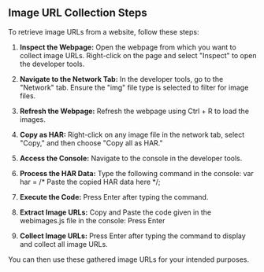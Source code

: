 ## Image URL Collection Steps

To retrieve image URLs from a website, follow these steps:

1. **Inspect the Webpage:**
   Open the webpage from which you want to collect image URLs. Right-click on the page and select "Inspect" to open the developer tools.

2. **Navigate to the Network Tab:**
   In the developer tools, go to the "Network" tab. Ensure the "img" file type is selected to filter for image files.

3. **Refresh the Webpage:**
   Refresh the webpage using Ctrl + R to load the images.

4. **Copy as HAR:**
   Right-click on any image file in the network tab, select "Copy," and then choose "Copy all as HAR."

5. **Access the Console:**
   Navigate to the console in the developer tools.

6. **Process the HAR Data:**
   Type the following command in the console:
   var har = /* Paste the copied HAR data here */;

   
7. **Execute the Code:**
Press Enter after typing the command.

8. **Extract Image URLs:**
   Copy and Paste the code given in the webimages.js file in the console: Press Enter
   
9. **Collect Image URLs:**
Press Enter after typing the command to display and collect all image URLs.

You can then use these gathered image URLs for your intended purposes.



 
